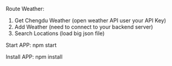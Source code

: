 Route Weather:
1. Get Chengdu Weather (open weather API user your API Key)
2. Add Weather (need to connect to your backend server)
3. Search Locations (load big json file)

Start APP:
npm start

Install APP:
npm install
